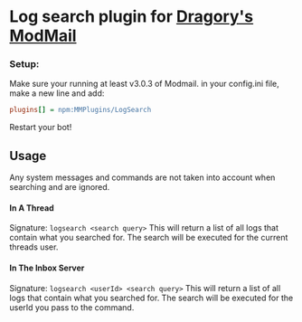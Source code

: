 # Log search plugin for [Dragory's ModMail](https://github.com/dragory/modmailbot)

### Setup:
Make sure your running at least v3.0.3 of Modmail.
in your config.ini file, make a new line and add:  
```ini
plugins[] = npm:MMPlugins/LogSearch
```
Restart your bot!

## Usage
Any system messages and commands are not taken into account when searching and are ignored.

#### In A Thread
Signature: `logsearch <search query>`
This will return a list of all logs that contain what you searched for.
The search will be executed for the current threads user.

#### In The Inbox Server
Signature: `logsearch <userId> <search query>`
This will return a list of all logs that contain what you searched for.
The search will be executed for the userId you pass to the command.

